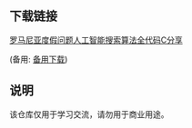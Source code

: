 

## 下载链接
[罗马尼亚度假问题人工智能搜索算法全代码C分享](https://pan.quark.cn/s/08c8aad73f93) 

(备用: [备用下载](https://pan.baidu.com/s/1PNd5G2MvNFl4lehBxAOAPw?pwd=1234))

## 说明

该仓库仅用于学习交流，请勿用于商业用途。
